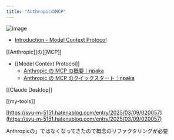 ```yaml
---
title: "AnthropicのMCP"
---
```


![image](https://gyazo.com/86a45e0aeb7e692d4373c637b654d644/thumb/1000)
- [Introduction - Model Context Protocol](https://modelcontextprotocol.io/introduction)


[[Anthropic]]の[[MCP]]
- [[Model Context Protocol]]
    - [Anthropic の MCP の概要｜npaka](https://note.com/npaka/n/nfbb9337bf4e9)
    - [Anthropic の MCP のクイックスタート｜npaka](https://note.com/npaka/n/ncd797acdad06)

[[Claude Desktop]]

[[my-tools]]


[https://syu-m-5151.hatenablog.com/entry/2025/03/09/020057](https://syu-m-5151.hatenablog.com/entry/2025/03/09/020057)

Anthropicの」ではなくなってきたので概念のリファクタリングが必要
